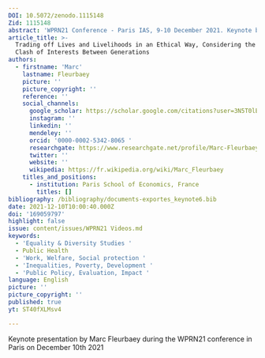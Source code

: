 ```yaml
---
DOI: 10.5072/zenodo.1115148
Zid: 1115148
abstract: 'WPRN21 Conference - Paris IAS, 9-10 December 2021. Keynote by Marc Fleurbaey '
article_title: >-
  Trading off Lives and Livelihoods in an Ethical Way, Considering the Apparent
  Clash of Interests Between Generations
authors:
  - firstname: 'Marc'
    lastname: Fleurbaey
    picture: ''
    picture_copyright: ''
    reference: ''
    social_channels:
      google_scholar: https://scholar.google.com/citations?user=3N5T0lEAAAAJ&hl=fr
      instagram: ''
      linkedin: ''
      mendeley: ''
      orcid: '0000-0002-5342-8065 '
      researchgate: https://www.researchgate.net/profile/Marc-Fleurbaey
      twitter: ''
      website: ''
      wikipedia: https://fr.wikipedia.org/wiki/Marc_Fleurbaey
    titles_and_positions:
      - institution: Paris School of Economics, France
        titles: []
bibliography: /bibliography/documents-exportes_keynote6.bib
date: 2021-12-10T10:00:40.000Z
doi: '169059797'
highlight: false
issue: content/issues/WPRN21 Videos.md
keywords:
  - 'Equality & Diversity Studies '
  - Public Health
  - 'Work, Welfare, Social protection '
  - 'Inequalities, Poverty, Development '
  - 'Public Policy, Evaluation, Impact '
language: English
picture: ''
picture_copyright: ''
published: true
yt: ST40fXLMsv4

---
```



Keynote presentation by Marc Fleurbaey during the WPRN21 conference in Paris on December 10th 2021

<Youtube yt="ST40fXLMsv4" caption ="Marc Fleurbaey: Trading off lives and livelihoods in an ethical way"></Youtube>